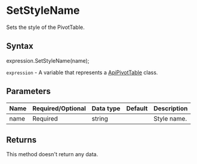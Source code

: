 # SetStyleName

Sets the style of the PivotTable.

## Syntax

expression.SetStyleName(name);

`expression` - A variable that represents a [ApiPivotTable](../ApiPivotTable.md) class.

## Parameters

| **Name** | **Required/Optional** | **Data type** | **Default** | **Description** |
| ------------- | ------------- | ------------- | ------------- | ------------- |
| name | Required | string |  | Style name. |

## Returns

This method doesn't return any data.